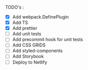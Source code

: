 TODO's :

- [x] Add webpack.DefinePlugin
- [x] Add TS
- [x] Add prettier
- [ ] Add unit tests
- [ ] Add precommit hook for unit tests
- [ ] Add CSS GRIDS
- [ ] Add styled-components
- [ ] Add Storybook
- [ ] Deploy to Netlify

